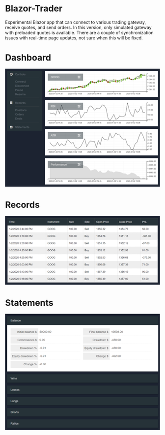 # Blazor-Trader

Experimental Blazor app that can connect to various trading gateway, receive quotes, and send orders. 
In this version, only simulated gateway with preloaded quotes is available. 
There are a couple of synchronization issues with real-time page updates, not sure when this will be fixed. 

# Dashboard

![](Screens/Preview-Dashboard.png) 

# Records 

![](Screens/Preview-Records.png)

# Statements 

![](Screens/Preview-Statements.png)

